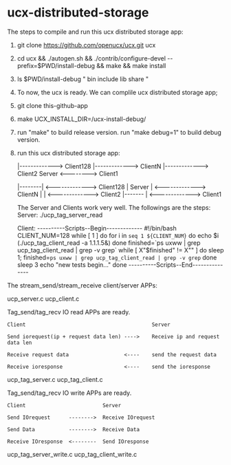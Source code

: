 # ucx-distributed-storage
The steps to compile and run this ucx distributed storage app:

1. git clone https://github.com/openucx/ucx.git ucx

2. cd ucx && ./autogen.sh && ./contrib/configure-devel --prefix=$PWD/install-debug && make && make install

3. ls $PWD/install-debug
   "
     bin  include  lib  share
   "

4. To now, the ucx is ready. We can complile ucx distributed storage app;

5. git clone this-github-app

6. make UCX_INSTALL_DIR=/ucx-install-debug/

7. run "make" to build release version.
   run "make debug=1" to build debug version.

8. run this ucx distributed storage app:

     |-------------> Client128
     |-------------> ClientN
     |-------------> Client2
   Server <--------> Client1

   |--------| <-------------> Client128
   | Server | <-------------> ClientN
   |        | <-------------> Client2
   |------- | <-------------> Client1

   The Server and Clients work very well.
   The followings are the steps:
   Server:
   ./ucp_tag_server_read

   Client:
----------Scripts--Begin-------------
#!/bin/bash
CLIENT_NUM=128
while [ 1 ]
do
        for i in `seq 1 ${CLIENT_NUM}`
        do
                echo $i
                (./ucp_tag_client_read -a 1.1.1.5&)
        done
        finished=`ps uxww | grep ucp_tag_client_read | grep -v grep`
        while [ X"$finished" != X"" ]
        do
                sleep 1;
                finished=`ps uxww | grep ucp_tag_client_read | grep -v grep`
        done
        sleep 3
        echo "new tests begin..."
done
----------Scripts--End---------------

The stream_send/stream_receive client/server APPs:

ucp_server.c
ucp_client.c

Tag_send/tag_recv IO read APPs are ready.

    Client                                         Server

    Send iorequest(ip + request data len) ---->    Receive ip and request data len

    Receive request data                  <----    send the request data

    Receive ioresponse                    <----    send the ioresponse

ucp_tag_server.c
ucp_tag_client.c

Tag_send/tag_recv IO write APPs are ready.

    Client                         Server

    Send IOrequest      -------->  Receive IOrequest

    Send Data           -------->  Receive Data

    Receive IOresponse  <--------  Send IOresponse

ucp_tag_server_write.c
ucp_tag_client_write.c
